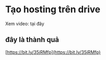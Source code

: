 # Tạo hosting trên drive
Xem video: tại đây

## đây là thành quả
[https://bit.ly/35jRMfp](https://bit.ly/35jRMfp)

